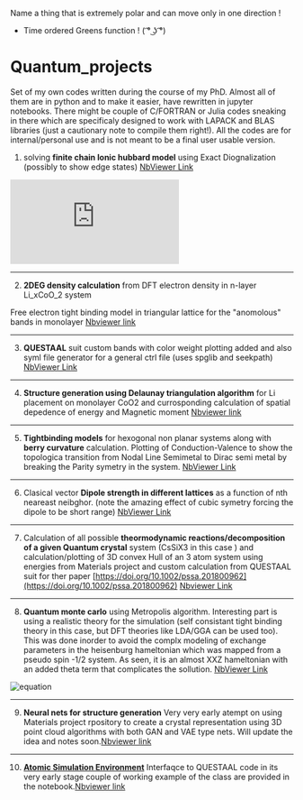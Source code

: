 Name a thing that is extremely polar and can move only in one direction !
- Time ordered Greens function ! ( ͡° ͜ʖ ͡°)

# Quantum_projects
Set of my own codes written during the course of my PhD. Almost all of them are in python and to make it easier, have rewritten in jupyter notebooks. There might be couple of C/FORTRAN or Julia codes sneaking in there which are specificaly designed to work with LAPACK and BLAS libraries (just a cautionary note to compile them right!). All the codes are for internal/personal use and is not meant to be a final user usable version. 




1) solving **finite chain Ionic hubbard model** using Exact Diognalization (possibly to show edge states) [NbViewer Link](https://nbviewer.jupyter.org/github/santoshkumarradha/Quantum-condensed-matter-projects/blob/master/finite%20chain%20ionic%20Hubbard%20model/Hubbard%20solver.ipynb)

![equation](https://latex.codecogs.com/gif.latex?%5Chat%7BH%7D%3D-t%5Csum%5Climits_%7B%3Ci%2Cj%3E%7D%5Bc%5E%5Cdagger_%7Bi%5Csigma%7Dc_%7Bj%5Csigma%7D&plus;h.c%5D&plus;U%5Csum%5Climits_%7Bi%7Dn_%7Bi%5Cdownarrow%7Dn_%7Bi%5Cuparrow%7D&plus;%5Cfrac%7BJ_e%7D%7B2%7D%5Csum%5Climits_%7Bi%5Cin%20CoO_2%7Dn_i)

------------------------------------------------------------------------------
2) **2DEG density calculation** from DFT electron density in n-layer Li_xCoO_2 system

  Free electron tight binding model in triangular lattice for the "anomolous" bands in monolayer [Nbviewer link](https://nbviewer.jupyter.org/github/santoshkumarradha/Quantum-condensed-matter-projects/blob/master/2DEG%20density/density%20calculation.ipynb)

------------------------------------------------------------------------------
3) **QUESTAAL** suit custom bands with color weight plotting added and also syml file generator for a general ctrl file (uses spglib and seekpath) [NbViewer Link](https://nbviewer.jupyter.org/github/santoshkumarradha/Quantum-condensed-matter-projects/blob/master/plotting%20bands/plot%20bands.ipynb)

------------------------------------------------------------------------------
4) **Structure generation using Delaunay triangulation algorithm** for Li placement on monolayer CoO2 and currosponding calculation of spatial depedence of energy and Magnetic moment [Nbviewer link](https://nbviewer.jupyter.org/github/santoshkumarradha/Quantum-condensed-matter-projects/blob/master/Structure%20generation%20and%20Mag%20mom/structures%20and%20Mag%20Mom.ipynb)

------------------------------------------------------------------------------
5) **Tightbinding models** for hexogonal non planar systems along with **berry curvature** calculation. Plotting of Conduction-Valence to show the topologica transition from Nodal Line Semimetal to Dirac semi metal by breaking the Parity symetry in the system. [NbViewer Link](https://nbviewer.jupyter.org/github/santoshkumarradha/Quantum-condensed-matter-projects/blob/master/Tight%20binding%20models/tight%20binding%20model.ipynb)

------------------------------------------------------------------------------
6) Clasical vector **Dipole strength in different lattices** as a function of nth neareast neibghor. (note the amazing effect of cubic symetry forcing the dipole to be short range) [NbViewer Link](https://nbviewer.jupyter.org/github/santoshkumarradha/Quantum-condensed-matter-projects/blob/master/Electrostatic%20Dipole%20strength/Dipole%20strength.ipynb) 

------------------------------------------------------------------------------
7) Calculation of all possible **theormodynamic reactions/decomposition of a given Quantum crystal** system (CsSiX3 in this case ) and calculation/plotting of 3D convex Hull of an 3 atom system using energies from Materials project and custom calculation from QUESTAAL suit for ther paper [https://doi.org/10.1002/pssa.201800962](https://doi.org/10.1002/pssa.201800962)
[Nbviewer Link](https://nbviewer.jupyter.org/github/santoshkumarradha/Quantum-condensed-matter-projects/blob/master/3D%20ConvexHull%20and%20MP%20Reactions/CsSnX3%20reactions%20and%20paper.ipynb)
------------------------------------------------------------------------------
8) **Quantum monte carlo** using Metropolis algorithm. Interesting part is using a realistic theory for the simulation (self consistant tight binding theory in this case, but DFT theories like LDA/GGA can be used too). This was done inorder to avoid the complx modeling of exchange parameters in the heisenburg hameltonian which was mapped from a pseudo spin -1/2 system. As seen, it is an almost XXZ hameltonian with an added theta term that complicates the sollution. [NbViewer Link](https://nbviewer.jupyter.org/github/santoshkumarradha/Quantum-condensed-matter-projects/blob/master/Quantum%20MonteCarlo/tbe%20QMC.ipynb)

![equation](https://i.ibb.co/nfRw069/Screen-Shot-2019-04-20-at-9-06-00-PM.png)


------------------------------------------------------------------------------
9) **Neural nets for structure generation** Very very early atempt on using Materials project rpository to create a crystal representation using 3D point cloud algorithms with both GAN and VAE type nets. Will update the idea and notes soon.[Nbviewer link](https://nbviewer.jupyter.org/github/santoshkumarradha/Quantum-condensed-matter-projects/blob/master/Neural%20Network%20Structure%20Generation/ann%20project.ipynb)


------------------------------------------------------------------------------
10) **[Atomic Simulation Environment](https://www.google.com/url?sa=t&rct=j&q=&esrc=s&source=web&cd=1&cad=rja&uact=8&ved=2ahUKEwiqwr6ZneXhAhUBKKwKHdW2B-IQFjAAegQIBhAC&url=https%3A%2F%2Fwiki.fysik.dtu.dk%2Fase%2F&usg=AOvVaw2Ut7wXZpe1ynrtJKgrzNlU)** Interfaqce to QUESTAAL code in its very early stage couple of working example of the class are provided in the notebook.[Nbviewer link](https://nbviewer.jupyter.org/github/santoshkumarradha/Quantum-condensed-matter-projects/blob/master/ASE%20Interface/test.ipynb)
